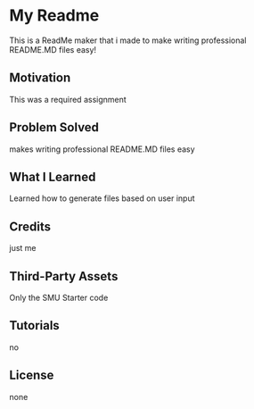 # My Readme

This is a ReadMe maker that i made to make writing professional README.MD files easy!

## Motivation
This was a required assignment 

## Problem Solved
makes writing professional README.MD files easy

## What I Learned
Learned how to generate files based on user input

## Credits
just me

## Third-Party Assets
Only the SMU Starter code

## Tutorials
no

## License
none
